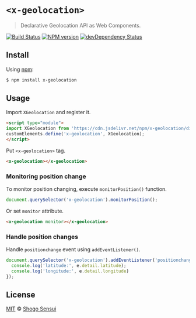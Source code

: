 # `<x-geolocation>`

> Declarative Geolocation API as Web Components.

[![Build Status](https://travis-ci.org/1000ch/x-geolocation.svg?branch=master)](https://travis-ci.org/1000ch/x-geolocation)
[![NPM version](https://badge.fury.io/js/x-geolocation.svg)](http://badge.fury.io/js/x-geolocation)
[![devDependency Status](https://david-dm.org/1000ch/x-geolocation/dev-status.svg)](https://david-dm.org/1000ch/x-geolocation?type=dev)

## Install

Using [npm](https://www.npmjs.org/package/x-geolocation):

```sh
$ npm install x-geolocation
```

## Usage

Import `XGeolocation` and register it.

```html
<script type="module">
import XGeolocation from 'https://cdn.jsdelivr.net/npm/x-geolocation/dist/index.js';
customElements.define('x-geolocation', XGeolocation);
</script>
```

Put `<x-geolocation>` tag.

```html
<x-geolocation></x-geolocation>
```

### Monitoring position change

To monitor position changing, execute `monitorPosition()` function.

```js
document.querySelector('x-geolocation').monitorPosition();
```

Or set `monitor` attribute.

```html
<x-geolocation monitor></x-geolocation>
```

### Handle position changes

Handle `positionchange` event using `addEventListener()`.

```js
document.querySelector('x-geolocation').addEventListener('positionchange', e => {
  console.log('latitude:', e.detail.latitude);
  console.log('longitude:', e.detail.longitude)
});
```

## License

[MIT](https://1000ch.mit-license.org) © [Shogo Sensui](https://github.com/1000ch)
